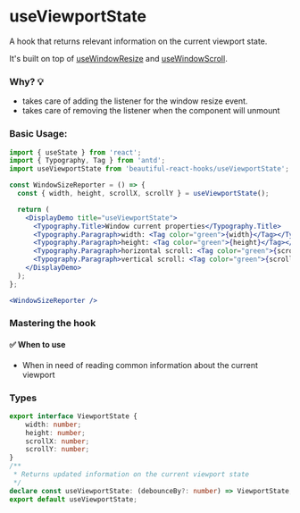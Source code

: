# useViewportState

A hook that returns relevant information on the current viewport state.

It's built on top of [useWindowResize](./useWindowResize.md) and [useWindowScroll](./useWindowScroll.md).

### Why? 💡

- takes care of adding the listener for the window resize event.
- takes care of removing the listener when the component will unmount

### Basic Usage:

```jsx harmony
import { useState } from 'react';
import { Typography, Tag } from 'antd';
import useViewportState from 'beautiful-react-hooks/useViewportState';

const WindowSizeReporter = () => {
  const { width, height, scrollX, scrollY } = useViewportState();

  return (
    <DisplayDemo title="useViewportState">
      <Typography.Title>Window current properties</Typography.Title>
      <Typography.Paragraph>width: <Tag color="green">{width}</Tag></Typography.Paragraph>
      <Typography.Paragraph>height: <Tag color="green">{height}</Tag></Typography.Paragraph>
      <Typography.Paragraph>horizontal scroll: <Tag color="green">{scrollX}</Tag></Typography.Paragraph>
      <Typography.Paragraph>vertical scroll: <Tag color="green">{scrollY}</Tag></Typography.Paragraph>
    </DisplayDemo>
  );
};

<WindowSizeReporter />
```

### Mastering the hook

#### ✅ When to use

- When in need of reading common information about the current viewport

<!-- Types -->
### Types
    
```typescript static
export interface ViewportState {
    width: number;
    height: number;
    scrollX: number;
    scrollY: number;
}
/**
 * Returns updated information on the current viewport state
 */
declare const useViewportState: (debounceBy?: number) => ViewportState;
export default useViewportState;

```
<!-- Types:end -->
